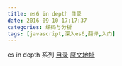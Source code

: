 ```yaml
---
title: es6 in depth 目录
date: 2016-09-10 17:17:37
categories: 编码与分析
tags: [javascript,深入es6,翻译,入门]
---
```

es in depth 系列 [目录](/2016/09/10/es6-in-depth-content/) [原文地址](https://hacks.mozilla.org/category/es6-in-depth/)